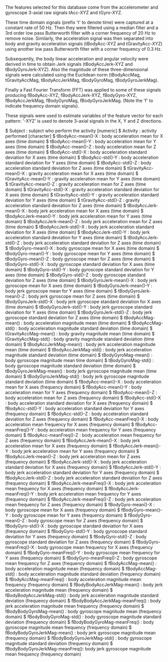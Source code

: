 The features selected for this database come from the accelerometer and gyroscope 3-axial raw signals tAcc-XYZ and tGyro-XYZ. 

These time domain signals (prefix 't' to denote time) were captured at a constant rate of 50 Hz. 
Then they were filtered using a median filter and a 3rd order low pass Butterworth filter with a corner frequency of 20 Hz to remove noise. 
Similarly, the acceleration signal was then separated into body and gravity acceleration signals (tBodyAcc-XYZ and tGravityAcc-XYZ) using another low pass Butterworth filter with a corner frequency of 0.3 Hz. 

Subsequently, the body linear acceleration and angular velocity were derived in time to obtain Jerk signals (tBodyAccJerk-XYZ and tBodyGyroJerk-XYZ). 
Also the magnitude of these three-dimensional signals were calculated using the Euclidean norm (tBodyAccMag, tGravityAccMag, tBodyAccJerkMag, tBodyGyroMag, tBodyGyroJerkMag). 

Finally a Fast Fourier Transform (FFT) was applied to some of these signals producing fBodyAcc-XYZ, fBodyAccJerk-XYZ, fBodyGyro-XYZ, fBodyAccJerkMag, fBodyGyroMag, fBodyGyroJerkMag. (Note the 'f' to indicate frequency domain signals). 

These signals were used to estimate variables of the feature vector for each pattern: '-XYZ' is used to denote 3-axial signals in the X, Y and Z directions. 
 
 
 $ Subject                        : subject who perform the activity [numeric]
 $ Activity                       : activity performed [character]
 $ tBodyAcc-mean()-X              : body acceleration mean for X axes (time domain)
 $ tBodyAcc-mean()-Y              : body acceleration mean for Y axes (time domain)
 $ tBodyAcc-mean()-Z              : body acceleration mean for Z axes (time domain)
 $ tBodyAcc-std()-X               : body acceleration standard deviation for X axes (time domain)
 $ tBodyAcc-std()-Y               : body acceleration standard deviation for Y axes (time domain)
 $ tBodyAcc-std()-Z               : body acceleration standard deviation for Z axes (time domain)
 $ tGravityAcc-mean()-X           : gravity acceleration mean for X axes (time domain)
 $ tGravityAcc-mean()-Y           : gravity acceleration mean for Y axes (time domain)
 $ tGravityAcc-mean()-Z           : gravity acceleration mean for Z axes (time domain)
 $ tGravityAcc-std()-X            : gravity acceleration standard deviation for X axes (time domain)
 $ tGravityAcc-std()-Y            : gravity acceleration standard deviation for Y axes (time domain)
 $ tGravityAcc-std()-Z            : gravity acceleration standard deviation for Z axes (time domain)
 $ tBodyAccJerk-mean()-X          : body jerk acceleration mean for X axes (time domain)
 $ tBodyAccJerk-mean()-Y          : body jerk acceleration mean for Y axes (time domain)
 $ tBodyAccJerk-mean()-Z          : body jerk acceleration mean for Z axes (time domain)
 $ tBodyAccJerk-std()-X           : body jerk acceleration standard deviation for X axes (time domain)
 $ tBodyAccJerk-std()-Y           : body jerk acceleration standard deviation for Y axes (time domain)
 $ tBodyAccJerk-std()-Z           : body jerk acceleration standard deviation for Z axes (time domain)
 $ tBodyGyro-mean()-X             : body gyroscope mean for X axes (time domain)
 $ tBodyGyro-mean()-Y             : body gyroscope mean for Y axes (time domain)
 $ tBodyGyro-mean()-Z             : body gyroscope mean for Z axes (time domain)
 $ tBodyGyro-std()-X              : body gyroscope standard deviation for X axes (time domain)
 $ tBodyGyro-std()-Y              : body gyroscope standard deviation for Y axes (time domain)
 $ tBodyGyro-std()-Z              : body gyroscope standard deviation for Z axes (time domain)
 $ tBodyGyroJerk-mean()-X         : body jerk gyroscope mean for X axes (time domain)
 $ tBodyGyroJerk-mean()-Y         : body jerk gyroscope mean for Y axes (time domain)
 $ tBodyGyroJerk-mean()-Z         : body jerk gyroscope mean for Z axes (time domain)
 $ tBodyGyroJerk-std()-X          : body jerk gyroscope standard deviation for X axes (time domain)
 $ tBodyGyroJerk-std()-Y          : body jerk gyroscope standard deviation for Y axes (time domain)
 $ tBodyGyroJerk-std()-Z          : body jerk gyroscope standard deviation for Z axes (time domain)
 $ tBodyAccMag-mean()             : body acceleration magnitude mean (time domain)
 $ tBodyAccMag-std()              : body acceleration magnitude standard deviation (time domain)
 $ tGravityAccMag-mean()          : body gravity magnitude mean (time domain)
 $ tGravityAccMag-std()           : body gravity magnitude standard deviation (time domain)
 $ tBodyAccJerkMag-mean()         : body jerk acceleration magnitude mean (time domain)
 $ tBodyAccJerkMag-std()          : body jerk acceleration magnitude standard deviation (time domain)
 $ tBodyGyroMag-mean()            : body gyroscope magnitude mean time domain)
 $ tBodyGyroMag-std()             : body gyroscope magnitude standard deviation (time domain)
 $ tBodyGyroJerkMag-mean()        : body jerk gyroscope magnitude mean (time domain)
 $ tBodyGyroJerkMag-std()         : body jerk gyroscope magnitude standard deviation (time domain)
 $ fBodyAcc-mean()-X              : body acceleration mean for X axes (frequency domain)
 $ fBodyAcc-mean()-Y              : body acceleration mean for Y axes (frequency domain)
 $ fBodyAcc-mean()-Z              : body acceleration mean for Z axes (frequency domain)
 $ fBodyAcc-std()-X               : body acceleration standard deviation  for X axes (frequency domain)
 $ fBodyAcc-std()-Y               : body acceleration standard deviation  for Y axes (frequency domain)
 $ fBodyAcc-std()-Z               : body acceleration standard deviation  for Z axes (frequency domain)
 $ fBodyAcc-meanFreq()-X          : body acceleration mean frequency for X axes (frequency domain)
 $ fBodyAcc-meanFreq()-Y          : body acceleration mean frequency for Y axes (frequency domain)
 $ fBodyAcc-meanFreq()-Z          : body acceleration mean frequency for Z axes (frequency domain)
 $ fBodyAccJerk-mean()-X          : body jerk acceleration mean for X axes (frequency domain)
 $ fBodyAccJerk-mean()-Y          : body jerk acceleration mean for Y axes (frequency domain)
 $ fBodyAccJerk-mean()-Z          : body jerk acceleration mean for Z axes (frequency domain)
 $ fBodyAccJerk-std()-X           : body jerk acceleration standard deviation for X axes (frequency domain)
 $ fBodyAccJerk-std()-Y           : body jerk acceleration standard deviation for Y axes (frequency domain)
 $ fBodyAccJerk-std()-Z           : body jerk acceleration standard deviation for Z axes (frequency domain)
 $ fBodyAccJerk-meanFreq()-X      : body jerk acceleration mean frequency for X axes (frequency domain)
 $ fBodyAccJerk-meanFreq()-Y      : body jerk acceleration mean frequency for Y axes (frequency domain)
 $ fBodyAccJerk-meanFreq()-Z      : body jerk acceleration mean frequency for Z axes (frequency domain)
 $ fBodyGyro-mean()-X             : body gyroscope mean for X axes (frequency domain)
 $ fBodyGyro-mean()-Y             : body gyroscope mean for Y axes (frequency domain)
 $ fBodyGyro-mean()-Z             : body gyroscope mean for Z axes (frequency domain)
 $ fBodyGyro-std()-X              : body gyroscope standard deviation for X axes (frequency domain)
 $ fBodyGyro-std()-Y              : body gyroscope standard deviation for Y axes (frequency domain)
 $ fBodyGyro-std()-Z              : body gyroscope standard deviation for Z axes (frequency domain)
 $ fBodyGyro-meanFreq()-X         : body gyroscope mean frequency for X axes (frequency domain)
 $ fBodyGyro-meanFreq()-Y         : body gyroscope mean frequency for Y axes (frequency domain)
 $ fBodyGyro-meanFreq()-Z         : body gyroscope mean frequency for Z axes (frequency domain)
 $ fBodyAccMag-mean()             : body acceleration magnitude mean (frequency domain)
 $ fBodyAccMag-std()              : body acceleration magnitude standard deviation (frequency domain)
 $ fBodyAccMag-meanFreq()         : body acceleration magnitude mean frequency (frequency domain)
 $ fBodyBodyAccJerkMag-mean()     : body jerk acceleration magnitude mean (frequency domain)
 $ fBodyBodyAccJerkMag-std()      : body jerk acceleration magnitude standard deviation (frequency domain)
 $ fBodyBodyAccJerkMag-meanFreq() : body jerk acceleration magnitude mean frequency (frequency domain)
 $ fBodyBodyGyroMag-mean()        : body gyroscope magnitude mean (frequency domain)
 $ fBodyBodyGyroMag-std()         : body gyroscope magnitude standard deviation (frequency domain)
 $ fBodyBodyGyroMag-meanFreq()    : body gyroscope magnitude mean frequency (frequency domain)
 $ fBodyBodyGyroJerkMag-mean()    : body jerk gyroscope magnitude mean (frequency domain)
 $ fBodyBodyGyroJerkMag-std()     : body gyroscope magnitude standard deviation (frequency domain)
 $ fBodyBodyGyroJerkMag-meanFreq(): body jerk gyroscope magnitude mean frequency (frequency domain)